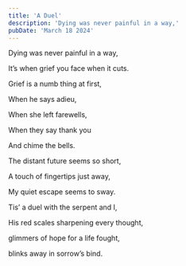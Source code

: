 ```yaml
---
title: 'A Duel'
description: 'Dying was never painful in a way,'
pubDate: 'March 18 2024'
---
```


Dying was never painful in a way,

It’s when grief you face when it cuts. 

Grief is a numb thing at first, 

When he says adieu, 

When she left farewells, 

When they say thank you 

And chime the bells. 

The distant future seems so short,

A touch of fingertips just away, 

My quiet escape seems to sway.

Tis’ a duel with the serpent and I, 

His red scales sharpening every thought, 

glimmers of hope for a life fought,

blinks away in sorrow’s bind.